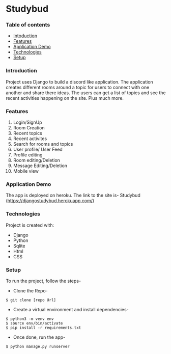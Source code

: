 # Studybud

### Table of contents
* [Intoduction](#introduction)
* [Features](#features)
* [Application Demo](#application-demo)
* [Technologies](#technologies)
* [Setup](#setup)

### Introduction

Project uses Django to build a discord like application. The application creates different rooms around a topic for users to connect with one another and share there ideas. The users can get a list of topics and see the recent activities happening on the site. Plus much more.

### Features

1. Login/SignUp
2. Room Creation
3. Recent topics
4. Recent activites
5. Search for rooms and topics
6. User profile/ User Feed
7. Profile editing
8. Room editing/Deletion
9. Message Editing/Deletion
10. Mobile view

### Application Demo

The app is deployed on heroku. The link to the site is-
Studybud (https://djangostudybud.herokuapp.com/)

### Technologies

Project is created with:
* Django
* Python
* Sqlite
* Html
* CSS

### Setup

To run the project, follow the steps-

* Clone the Repo-
```
$ git clone [repo Url]
```

* Create a virtual environment and install dependencies-
```
$ python3 -m venv env
$ source env/bin/activate
$ pip install -r requirements.txt
```

* Once done, run the app-
```
$ python manage.py runserver
```
